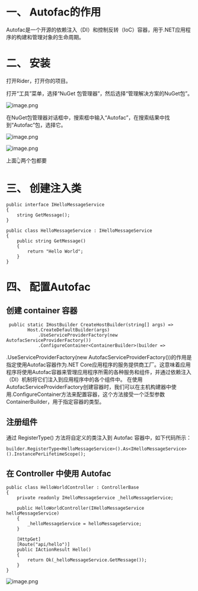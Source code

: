 #  一、  Autofac的作用
Autofac是一个开源的依赖注入（DI）和控制反转（IoC）容器，用于.NET应用程序的构建和管理对象的生命周期。
#  二、  安装
打开Rider，打开你的项目。

打开“工具”菜单，选择“NuGet 包管理器”，然后选择“管理解决方案的NuGet包”。

![image.png](https://upload-images.jianshu.io/upload_images/29177961-f24c154c3d30d49e.png?imageMogr2/auto-orient/strip%7CimageView2/2/w/1240)



在NuGet包管理器对话框中，搜索框中输入“Autofac”，在搜索结果中找到“Autofac”包，选择它。

![image.png](https://upload-images.jianshu.io/upload_images/29177961-4cc3492ccb287f78.png?imageMogr2/auto-orient/strip%7CimageView2/2/w/1240)

![image.png](https://upload-images.jianshu.io/upload_images/29177961-b6dc27588fe4e6e7.png?imageMogr2/auto-orient/strip%7CimageView2/2/w/1240)

上面👆两个包都要

# 三、 创建注入类

```
public interface IHelloMessageService
{
    string GetMessage();
}

public class HelloMessageService : IHelloMessageService
{
    public string GetMessage()
    {
        return "Hello World";
    }
}
```
# 四、 配置Autofac
## 创建 container 容器
```
 public static IHostBuilder CreateHostBuilder(string[] args) =>
        Host.CreateDefaultBuilder(args)
            .UseServiceProviderFactory(new AutofacServiceProviderFactory())
            .ConfigureContainer<ContainerBuilder>(builder =>
```
.UseServiceProviderFactory(new AutofacServiceProviderFactory())的作用是指定使用Autofac容器作为.NET Core应用程序的服务提供商工厂。这意味着应用程序将使用Autofac容器来管理应用程序所需的各种服务和组件，并通过依赖注入（DI）机制将它们注入到应用程序中的各个组件中。
在使用AutofacServiceProviderFactory创建容器时，我们可以在主机构建器中使用.ConfigureContainer<ContainerBuilder>方法来配置容器，这个方法接受一个泛型参数ContainerBuilder，用于指定容器的类型。

##  注册组件
通过 RegisterType() 方法将自定义的类注入到 Autofac 容器中，如下代码所示：
```
builder.RegisterType<HelloMessageService>().As<IHelloMessageService>().InstancePerLifetimeScope();
```
## 在 Controller 中使用 Autofac
```
public class HelloWorldController : ControllerBase
{
    private readonly IHelloMessageService _helloMessageService;

    public HelloWorldController(IHelloMessageService helloMessageService)
    {
        _helloMessageService = helloMessageService;
    }

    [HttpGet]
    [Route("api/hello")]
    public IActionResult Hello()
    {
        return Ok(_helloMessageService.GetMessage());
    }
}
```
![image.png](https://upload-images.jianshu.io/upload_images/29177961-bb8ea70cc2e87248.png?imageMogr2/auto-orient/strip%7CimageView2/2/w/1240)


